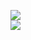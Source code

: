 [![](https://img.shields.io/badge/Made%20With-Github%20Spray-lightgrey.svg?style=for-the-badge&logo=github)](https://github.com/Annihil/github-spray#29480)  
[![](https://i.imgur.com/2DrTn0Z.gif)](https://github.com/Annihil/github-spray)